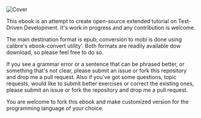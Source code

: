 ![Cover](https://raw.github.com/grzesiek-galezowski/tdd-ebook/master/cover.png)

This ebook is an attempt to create open-source extended tutorial on Test-Driven Development. It's work in progress and any contribution is welcome.

The main destination format is epub, conversion to mobi is done using calibre's ebook-convert utility'. Both formats are readily available dow download, so please feel free to do so.

If you see a grammar error or a sentence that can be phrased better, or something that's not clear, please submit an issue or fork this repository and drop me a pull request. Also if you've got some questions, topic requests, would like to submit better exercises or correct the existing ones, please submit an issue or fork the repository and drop me a pull request.

You are welcome to fork this ebook and make customized version for the programming language of your choice.


